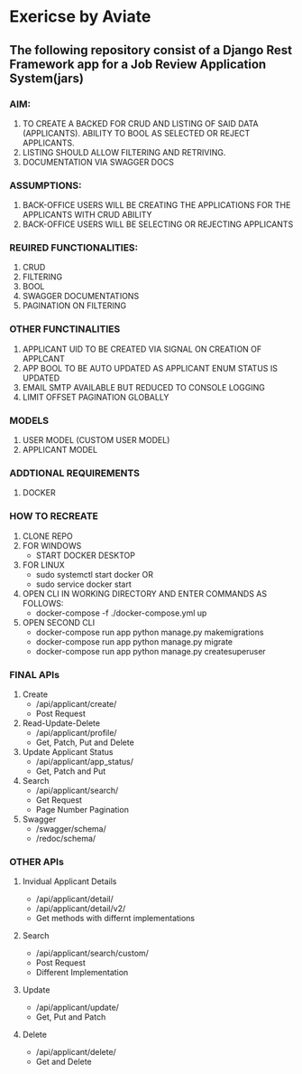 # Exericse by Aviate

## The following repository consist of a Django Rest Framework app for a Job Review Application System(jars)

### AIM: 
1. TO CREATE A BACKED FOR CRUD AND LISTING OF SAID DATA (APPLICANTS). ABILITY TO BOOL AS SELECTED OR REJECT APPLICANTS.
2. LISTING SHOULD ALLOW FILTERING AND RETRIVING.
3. DOCUMENTATION VIA SWAGGER DOCS


### ASSUMPTIONS:
1. BACK-OFFICE USERS WILL BE CREATING THE APPLICATIONS FOR THE APPLICANTS WITH CRUD ABILITY
2. BACK-OFFICE USERS WILL BE SELECTING OR REJECTING APPLICANTS


### REUIRED FUNCTIONALITIES:
1. CRUD
2. FILTERING 
3. BOOL
4. SWAGGER DOCUMENTATIONS
5. PAGINATION ON FILTERING


### OTHER FUNCTINALITIES
1. APPLICANT UID TO BE CREATED VIA SIGNAL ON CREATION OF APPLCANT
2. APP BOOL TO BE AUTO UPDATED AS APPLICANT ENUM STATUS IS UPDATED
3. EMAIL SMTP AVAILABLE BUT REDUCED TO CONSOLE LOGGING
4. LIMIT OFFSET PAGINATION GLOBALLY

### MODELS
1. USER MODEL (CUSTOM USER MODEL)
2. APPLICANT MODEL

### ADDTIONAL REQUIREMENTS
1. DOCKER

### HOW TO RECREATE
1. CLONE REPO 
2. FOR WINDOWS
    - START DOCKER DESKTOP
3. FOR LINUX 
    - sudo systemctl start docker
    OR
    - sudo service docker start
4. OPEN CLI IN WORKING DIRECTORY AND ENTER COMMANDS AS FOLLOWS:
    - docker-compose -f ./docker-compose.yml up
5. OPEN SECOND CLI 
    - docker-compose run app python manage.py makemigrations
    - docker-compose run app python manage.py migrate
    - docker-compose run app python manage.py createsuperuser

### FINAL APIs
1. Create
    - /api/applicant/create/
    - Post Request
2. Read-Update-Delete
    - /api/applicant/profile/
    - Get, Patch, Put and Delete
3. Update Applicant Status
    - /api/applicant/app_status/
    - Get, Patch and Put
4. Search
    - /api/applicant/search/
    - Get Request
    - Page Number Pagination
5. Swagger
    - /swagger/schema/
    - /redoc/schema/

### OTHER APIs
1. Invidual Applicant Details
    - /api/applicant/detail/
    - /api/applicant/detail/v2/
    - Get methods with differnt implementations

2. Search
    - /api/applicant/search/custom/
    - Post Request
    - Different Implementation

3. Update
    - /api/applicant/update/
    - Get, Put and Patch

4. Delete
    - /api/applicant/delete/
    - Get and Delete 


    



